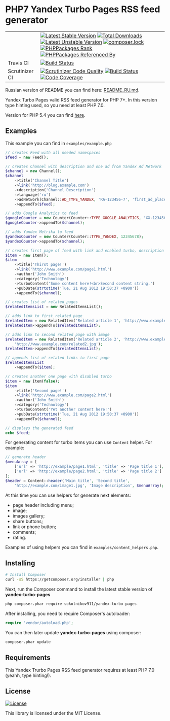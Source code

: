 PHP7 Yandex Turbo Pages RSS feed generator
=====================================

|  |  |
|----------------|--------------------------------------------------------------------------------------------------------------------------------------------------------------------------------------------------------------------------------------------------------------------------------------------------------------------------------------------------------------------------------------------------------------------------------------------------------------------------------------------------------------------------------------------------------------------------------------------------------------------------------------------------------------------------------------------------------------------------------------------------------------------------------------------------------------------------------------------------------------------------------------------------------------------------------------------------------------------------------------------|
|  | [![Latest Stable Version](https://poser.pugx.org/sokolnikov911/yandex-turbo-pages/v/stable)](https://packagist.org/packages/sokolnikov911/yandex-turbo-pages) [![Total Downloads](https://poser.pugx.org/sokolnikov911/yandex-turbo-pages/downloads)](https://packagist.org/packages/sokolnikov911/yandex-turbo-pages) [![Latest Unstable Version](https://poser.pugx.org/sokolnikov911/yandex-turbo-pages/v/unstable)](https://packagist.org/packages/sokolnikov911/yandex-turbo-pages) [![composer.lock](https://poser.pugx.org/sokolnikov911/yandex-turbo-pages/composerlock)](https://packagist.org/packages/sokolnikov911/yandex-turbo-pages) [![PHPPackages Rank](http://phppackages.org/p/sokolnikov911/yandex-turbo-pages/badge/rank.svg)](http://phppackages.org/p/sokolnikov911/yandex-turbo-pages) [![PHPPackages Referenced By](http://phppackages.org/p/sokolnikov911/yandex-turbo-pages/badge/referenced-by.svg)](http://phppackages.org/p/sokolnikov911/yandex-turbo-pages) |
| Travis CI | [![Build Status](https://travis-ci.org/sokolnikov911/yandex-turbo-pages.svg?branch=master)](https://travis-ci.org/sokolnikov911/yandex-turbo-pages) |
| Scrutinizer CI | [![Scrutinizer Code Quality](https://scrutinizer-ci.com/g/sokolnikov911/yandex-turbo-pages/badges/quality-score.png?b=master)](https://scrutinizer-ci.com/g/sokolnikov911/yandex-turbo-pages/?branch=master) [![Build Status](https://scrutinizer-ci.com/g/sokolnikov911/yandex-turbo-pages/badges/build.png?b=master)](https://scrutinizer-ci.com/g/sokolnikov911/yandex-turbo-pages/build-status/master) [![Code Coverage](https://scrutinizer-ci.com/g/sokolnikov911/yandex-turbo-pages/badges/coverage.png?b=master)](https://scrutinizer-ci.com/g/sokolnikov911/yandex-turbo-pages/?branch=master) |

Russian version of README you can find here: [README_RU.md](https://github.com/sokolnikov911/yandex-turbo-pages/blob/master/README_RU.md).

Yandex Turbo Pages valid RSS feed generator for PHP 7+. In this version type hinting used, so you need
at least PHP 7.0.

Version for PHP 5.4 you can find [here](https://github.com/sokolnikov911/yandex-turbo-pages-php5).

## Examples

This example you can find in `examples/example.php`

```php
// creates Feed with all needed namespaces
$feed = new Feed();

// creates Channel with description and one ad from Yandex Ad Network
$channel = new Channel();
$channel
    ->title('Channel Title')
    ->link('http://blog.example.com')
    ->description('Channel Description')
    ->language('ru')
    ->adNetwork(Channel::AD_TYPE_YANDEX, 'RA-123456-7', 'first_ad_place')
    ->appendTo($feed);

// adds Google Analytics to feed
$googleCounter = new Counter(Counter::TYPE_GOOGLE_ANALYTICS, 'XX-1234567-89');
$googleCounter->appendTo($channel);

// adds Yandex Metrika to feed
$yandexCounter = new Counter(Counter::TYPE_YANDEX, 12345678);
$yandexCounter->appendTo($channel);

// creates first page of feed with link and enabled turbo, description and other content, and appends this page to channel
$item = new Item();
$item
    ->title('Thirst page!')
    ->link('http://www.example.com/page1.html')
    ->author('John Smith')
    ->category('Technology')
    ->turboContent('Some content here!<br>Second content string.')
    ->pubDate(strtotime('Tue, 21 Aug 2012 19:50:37 +0900'))
    ->appendTo($channel);

// creates list of related pages
$relatedItemsList = new RelatedItemsList();

// adds link to first related page
$relatedItem = new RelatedItem('Related article 1', 'http://www.example.com/related1.html');
$relatedItem->appendTo($relatedItemsList);

// adds link to second related page with image
$relatedItem = new RelatedItem('Related article 2', 'http://www.example.com/related2.html',
    'http://www.example.com/related2.jpg');
$relatedItem->appendTo($relatedItemsList);

// appends list of related links to first page
$relatedItemsList
    ->appendTo($item);

// creates another one page with disabled turbo
$item = new Item(false);
$item
    ->title('Second page!')
    ->link('http://www.example.com/page2.html')
    ->author('John Smith')
    ->category('Technology')
    ->turboContent('Yet another content here!')
    ->pubDate(strtotime('Tue, 21 Aug 2012 19:50:37 +0900'))
    ->appendTo($channel);

// displays the generated feed
echo $feed;
```

For generating content for turbo items you can use `Content` helper. For example:

```php
// generate header
$menuArray = [
    ['url' => 'http://example/page1.html', 'title' => 'Page title 1'],
    ['url' => 'http://example/page2.html', 'title' => 'Page title 2']
];
$header = Content::header('Main title', 'Second title',
    'http://example.com/image1.jpg', 'Image description', $menuArray);
```

At this time you can use helpers for generate next elements:
* page header including menu;
* image;
* images gallery;
* share buttons;
* link or phone button;
* comments;
* rating.

Examples of using helpers you can find in `examples/content_helpers.php`.


## Installing


```bash
# Install Composer
curl -sS https://getcomposer.org/installer | php
```

Next, run the Composer command to install the latest stable version of **yandex-turbo-pages**

```bash
php composer.phar require sokolnikov911/yandex-turbo-pages
```

After installing, you need to require Composer's autoloader:

```php
require 'vendor/autoload.php';
```

You can then later update **yandex-turbo-pages** using composer:

 ```bash
composer.phar update
 ```
 
 
## Requirements

This Yandex Trurbo Pages RSS feed generator requires at least PHP 7.0 (yeahh, type hinting!).


## License

[![License](https://poser.pugx.org/sokolnikov911/yandex-turbo-pages/license)](https://packagist.org/packages/sokolnikov911/yandex-turbo-pages)

This library is licensed under the MIT License.